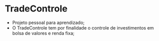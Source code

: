 # TradeControle

 * Projeto pessoal para aprendizado;
 * O TradeControle tem por finalidade o controle de investimentos em bolsa de valores e renda fixa;
 